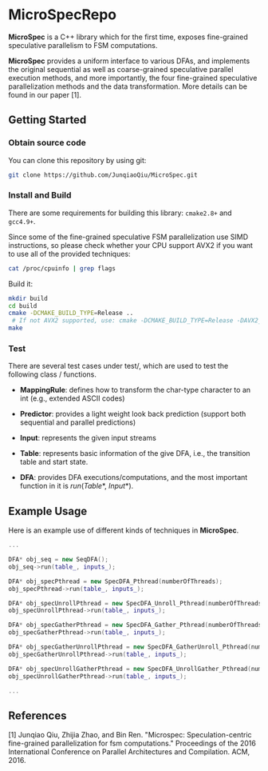 # MicroSpecRepo

**MicroSpec** is a C++ library which for the first time, exposes fine-grained speculative parallelism to FSM computations. 

**MicroSpec** provides a uniform interface to various DFAs, and implements the original sequential as well as coarse-grained speculative parallel execution methods, and more importantly, the four fine-grained speculative parallelization methods and the data transformation. More details can be found in our paper [1]. 

## Getting Started

### Obtain source code

You can clone this repository by using git:

```sh
git clone https://github.com/JunqiaoQiu/MicroSpec.git
```

### Install and Build

There are some requirements for building this library: `cmake2.8+` and `gcc4.9+`. 

Since some of the fine-grained speculative FSM parallelization use SIMD instructions, so please check whether your CPU support AVX2 if you want to use all of the provided techniques:
```sh
cat /proc/cpuinfo | grep flags
```

Build it:

```sh
mkdir build
cd build
cmake -DCMAKE_BUILD_TYPE=Release .. 
 # If not AVX2 supported, use: cmake -DCMAKE_BUILD_TYPE=Release -DAVX2_SUPPORT:BOOL=OFF  ..
make 
```
### Test

There are several test cases under test/, which are used to test the following class / functions.

- **MappingRule**: defines how to transform the char-type character to an int (e.g., extended ASCII codes)

- **Predictor**: provides a light weight look back prediction (support both sequential and parallel predictions)

- **Input**: represents the given input streams

- **Table**: represents basic information of the give DFA, i.e., the transition table and start state.

- **DFA**: provides DFA executions/computations, and the most important function in it is *run*(*Table*\*, *Input*\*). 

## Example Usage
Here is an example use of different kinds of techniques in **MicroSpec**. 

```cpp
...

DFA* obj_seq = new SeqDFA();
obj_seq->run(table_, inputs_);

DFA* obj_specPthread = new SpecDFA_Pthread(numberOfThreads);
obj_specPthread->run(table_, inputs_);

DFA* obj_specUnrollPthread = new SpecDFA_Unroll_Pthread(numberOfThreads);
obj_specUnrollPthread->run(table_, inputs_);

DFA* obj_specGatherPthread = new SpecDFA_Gather_Pthread(numberOfThreads);
obj_specGatherPthread->run(table_, inputs_);

DFA* obj_specGatherUnrollPthread = new SpecDFA_GatherUnroll_Pthread(numberOfThreads);
obj_specGatherUnrollPthread->run(table_, inputs_);

DFA* obj_specUnrollGatherPthread = new SpecDFA_UnrollGather_Pthread(numberOfThreads);
obj_specUnrollGatherPthread->run(table_, inputs_);

...

```

## References
[1] Junqiao Qiu, Zhijia Zhao, and Bin Ren. "Microspec: Speculation-centric fine-grained parallelization for fsm computations." Proceedings of the 2016 International Conference on Parallel Architectures and Compilation. ACM, 2016.

